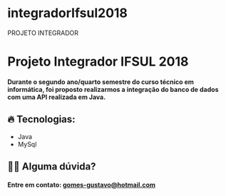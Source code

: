 # integradorIfsul2018
PROJETO INTEGRADOR

<h1>Projeto Integrador IFSUL 2018</h1>
<h4>Durante o segundo ano/quarto semestre do curso técnico em informática, foi proposto realizarmos a integração do banco de dados com uma API realizada em Java.</h4>
 
<h2>🔥 Tecnologias: </h2>
<ul>
  <li>Java</li>
  <li>MySql</li>  
</ul>
  
<h2>🙆‍♀️ Alguma dúvida?</h2>
<h4>Entre em contato: <a href="mailto:gomes-gustavo@hotmail.com">gomes-gustavo@hotmail.com</a></h4>

